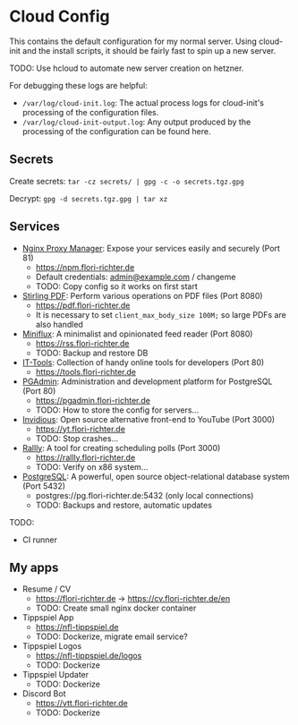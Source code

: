 # Cloud Config

This contains the default configuration for my normal server.
Using cloud-init and the install scripts, it should be fairly fast to spin up a new server.

TODO: Use hcloud to automate new server creation on hetzner.

For debugging these logs are helpful:
- `/var/log/cloud-init.log`: The actual process logs for cloud-init's processing of the configuration files.
- `/var/log/cloud-init-output.log`: Any output produced by the processing of the configuration can be found here.

## Secrets

Create secrets: `tar -cz secrets/ | gpg -c -o secrets.tgz.gpg`

Decrypt: `gpg -d secrets.tgz.gpg | tar xz`

## Services

- [Nginx Proxy Manager](https://nginxproxymanager.com): Expose your services easily and securely (Port 81)
  - https://npm.flori-richter.de
  - Default credentials: admin@example.com / changeme
  - TODO: Copy config so it works on first start
- [Stirling PDF](https://github.com/Stirling-Tools/Stirling-PDF): Perform various operations on PDF files (Port 8080)
  - https://pdf.flori-richter.de
  - It is necessary to set `client_max_body_size 100M;` so large PDFs are also handled
- [Miniflux](https://miniflux.app): A minimalist and opinionated feed reader (Port 8080)
  - https://rss.flori-richter.de
  - TODO: Backup and restore DB
- [IT-Tools](https://github.com/CorentinTh/it-tools): Collection of handy online tools for developers (Port 80)
  - https://tools.flori-richter.de
- [PGAdmin](https://www.pgadmin.org): Administration and development platform for PostgreSQL (Port 80)
  - https://pgadmin.flori-richter.de
  - TODO: How to store the config for servers...
- [Invidious](https://invidious.io): Open source alternative front-end to YouTube (Port 3000)
  - https://yt.flori-richter.de
  - TODO: Stop crashes...
- [Rallly](https://support.rallly.co/self-hosting/introduction): A tool for creating scheduling polls (Port 3000)
  - https://rallly.flori-richter.de
  - TODO: Verify on x86 system...
- [PostgreSQL](https://www.postgresql.org): A powerful, open source object-relational database system (Port 5432)
  - postgres://pg.flori-richter.de:5432 (only local connections)
  - TODO: Backups and restore, automatic updates

TODO:
- CI runner

## My apps

- Resume / CV
  - https://flori-richter.de -> https://cv.flori-richter.de/en
  - TODO: Create small nginx docker container
- Tippspiel App
  - https://nfl-tippspiel.de
  - TODO: Dockerize, migrate email service?
- Tippspiel Logos
  - https://nfl-tippspiel.de/logos
  - TODO: Dockerize
- Tippspiel Updater
  - TODO: Dockerize
- Discord Bot
  - https://vtt.flori-richter.de
  - TODO: Dockerize
